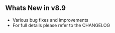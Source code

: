 Whats New in v8.9
--------------------------
- Various bug fixes and improvements
- For full details please refer to the CHANGELOG
